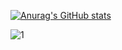 [![Anurag's GitHub stats](https://github-readme-stats.vercel.app/api?username=naimazizi&theme=blue-green)](https://github.com/anuraghazra/github-readme-stats)

![1](https://github-readme-stats.vercel.app/api/top-langs/?username=naimazizi&hide=jupyter%20notebook,html,shell&theme=blue-green)
